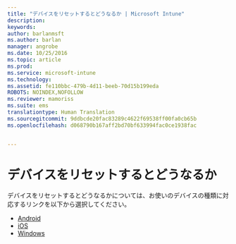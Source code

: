 ```yaml
---
title: "デバイスをリセットするとどうなるか | Microsoft Intune"
description: 
keywords: 
author: barlanmsft
ms.author: barlan
manager: angrobe
ms.date: 10/25/2016
ms.topic: article
ms.prod: 
ms.service: microsoft-intune
ms.technology: 
ms.assetid: fe110bbc-479b-4d11-beeb-70d15b199eda
ROBOTS: NOINDEX,NOFOLLOW
ms.reviewer: mamoriss
ms.suite: ems
translationtype: Human Translation
ms.sourcegitcommit: 9ddbcde20fac83289c4622f69538ff00fa0cb65b
ms.openlocfilehash: d068790b167aff2bd70bf633994fac0ce1938fac


---
```



# <a name="what-happens-if-you-reset-your-device"></a>デバイスをリセットするとどうなるか

デバイスをリセットするとどうなるかについては、お使いのデバイスの種類に対応するリンクを以下から選択してください。

- [Android](what-happens-if-you-reset-your-device-using-the-company-portal-android.md)
- [iOS](what-happens-if-you-reset-your-device-using-the-company-portal-ios.md)
- [Windows](what-happens-if-you-reset-your-device-using-the-company-portal-windows.md)



<!--HONumber=Nov16_HO1-->



